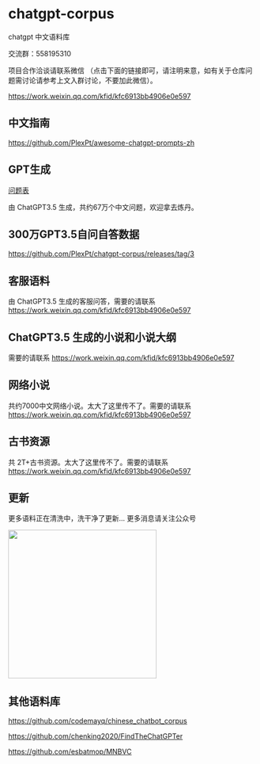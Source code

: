 # chatgpt-corpus
chatgpt 中文语料库

交流群：558195310

项目合作洽谈请联系微信 （点击下面的链接即可，请注明来意，如有关于仓库问题需讨论请参考上文入群讨论，不要加此微信）。

https://work.weixin.qq.com/kfid/kfc6913bb4906e0e597

## 中文指南

https://github.com/PlexPt/awesome-chatgpt-prompts-zh

## GPT生成

[问题表](./question/README.md)

由 ChatGPT3.5 生成，共约67万个中文问题，欢迎拿去炼丹。

## 300万GPT3.5自问自答数据

 https://github.com/PlexPt/chatgpt-corpus/releases/tag/3

## 客服语料

由 ChatGPT3.5 生成的客服问答，需要的请联系 https://work.weixin.qq.com/kfid/kfc6913bb4906e0e597


## ChatGPT3.5 生成的小说和小说大纲

需要的请联系 https://work.weixin.qq.com/kfid/kfc6913bb4906e0e597


## 网络小说

共约7000中文网络小说。太大了这里传不了。需要的请联系 https://work.weixin.qq.com/kfid/kfc6913bb4906e0e597


## 古书资源

共 2T+古书资源。太大了这里传不了。需要的请联系 https://work.weixin.qq.com/kfid/kfc6913bb4906e0e597


## 更新

更多语料正在清洗中，洗干净了更新... 更多消息请关注公众号

 <img src="https://user-images.githubusercontent.com/15922823/218004565-bb632624-b376-4f01-8ce2-d7065107bf4a.png" width="300"/> 

## 其他语料库

https://github.com/codemayq/chinese_chatbot_corpus

https://github.com/chenking2020/FindTheChatGPTer

https://github.com/esbatmop/MNBVC
